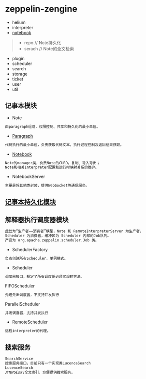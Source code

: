 # zeppelin-zengine


* helium
* interpreter
* [notebook](notebook/README.md)
> * repo // Note持久化
> * serach // Note的全文检索
* plugin
* scheduler
* search
* storage
* ticket
* user
* util

## 记事本模块
* Note
```md
由paragraph组成，权限控制、共享和持久化的最小单位。
```
* [Paragraph](paragraph/README.md)
```md
代码执行的最小单位，负责获取代码文本，执行过程控制及返回结果获取。
```
* [Notebook](notebook/README.md)
```md
Note的manager类，负责Note的CURD，复制、导入导出；
Note和相关Interpreter配置和运行时映射关系的维护。
```
* NotebookServer
```md
主要是将其他类封装，提供WebSocket等通信服务。
```
## [记事本持久化模块](notebook/repo/README.md)

## 解释器执行调度器模块
```md
此处为“生产者——消费者”模型，Note 和 RemoteInterpreterServer 为生产者，
Scheduler 为消费者，缓冲区为 Scheduler 内部的Job队列。
产品为 org.apache.zeppelin.scheduler.Job 类。
```
* SchedulerFactory
```md
负责创建所有Scheduler，单例模式。
```
* Scheduler
```md
调度器接口，规定了所有调度器必须实现的方法。
```
FIFOScheduler
```md
先进先出调度器，不支持并发执行
```
ParallelScheduler
```md
并发调度器，支持并发执行
```
* RemoteScheduler
```md
远程interpreter的代理。
```
## 搜索服务
```md
SearchService
搜索服务接口，目前只有一个实现类LucenceSearch
LucenceSearch
对Note进行全文索引，方便提供搜索服务。
```